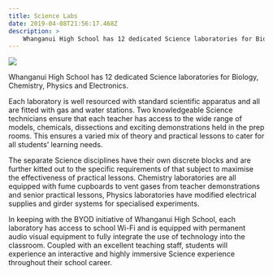 ```yaml
---
title: Science Labs
date: 2019-04-08T21:56:17.468Z
description: >
    Whanganui High School has 12 dedicated Science laboratories for Biology, Chemistry, Physics and Electronics.
---
```

![](/uploads/5b88b904ff2a7c03cc000607/Science---combined.jpg)

Whanganui High School has 12 dedicated Science laboratories for Biology, Chemistry, Physics and Electronics.

Each laboratory is well resourced with standard scientific apparatus and all are fitted with gas and water stations. Two knowledgeable Science technicians ensure that each teacher has access to the wide range of models, chemicals, dissections and exciting demonstrations held in the prep rooms. This ensures a varied mix of theory and practical lessons to cater for all students’ learning needs.

The separate Science disciplines have their own discrete blocks and are further kitted out to the specific requirements of that subject to maximise the effectiveness of practical lessons. Chemistry laboratories are all equipped with fume cupboards to vent gases from teacher demonstrations and senior practical lessons, Physics laboratories have modified electrical supplies and girder systems for specialised experiments.

In keeping with the BYOD initiative of Whanganui High School, each laboratory has access to school Wi-Fi and is equipped with permanent audio visual equipment to fully integrate the use of technology into the classroom. Coupled with an excellent teaching staff, students will experience an interactive and highly immersive Science experience throughout their school career.